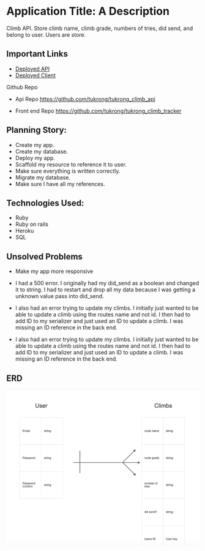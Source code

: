 # Application Title: A Description
Climb API. Store climb name, climb grade, numbers of tries, did send,
and belong to user. Users are store.

## Important Links

- [Deployed API](https://tukrong-climb-api.herokuapp.com/climbs)
- [Deployed Client](https://tukrong.github.io/tukrong_climb_tracker/)

Github Repo

- Api Repo
https://github.com/tukrong/tukrong_climb_api

- Front end Repo
https://github.com/tukrong/tukrong_climb_tracker

## Planning Story:

- Create my app.
- Create my database.
- Deploy my app.
- Scaffold my resource to reference it to user.
- Make sure everything is written correctly.
- Migrate my database.
- Make sure I have all my references.


## Technologies Used:

- Ruby
- Ruby on rails
- Heroku
- SQL

## Unsolved Problems
- Make my app more responsive

- I had a 500 error. I originally had my did_send as a boolean and changed it to string. I had to restart and drop all my data
because I was getting a unknown value pass into did_send.

- I also had an error trying to update my climbs. I initially just wanted to be able to update a climb
using the routes name and not id. I then had to add ID to my serializer and just used an ID to update a climb. I was missing
an ID reference in the back end.

- I also had an error trying to update my climbs. I initially just wanted to be able to update a climb
using the routes name and not id. I then had to add ID to my serializer and just used an ID to update a climb. I was missing
an ID reference in the back end.

## ERD

![](images/Tukrong_climb_ERD.png)
